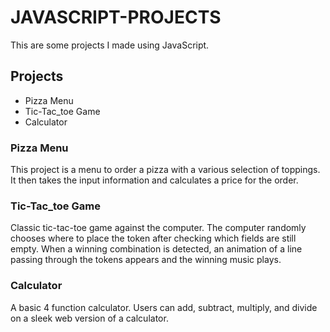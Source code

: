 # JAVASCRIPT-PROJECTS
This are some projects I made using JavaScript.

## Projects
- Pizza Menu
- Tic-Tac_toe Game
- Calculator

### Pizza Menu
This project is a menu to order a pizza with a various selection of toppings. It then takes the input information and calculates a price for the order.

### Tic-Tac_toe Game
Classic tic-tac-toe game against the computer. The computer randomly chooses where to place the token after checking which fields are still empty. When a winning combination is detected, an animation of a line passing through the tokens appears and the winning music plays.

### Calculator
A basic 4 function calculator. Users can add, subtract, multiply, and divide on a sleek web version of a calculator.
